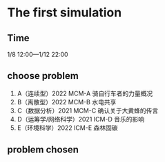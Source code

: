 # The first simulation

## Time

1/8 12:00—1/12 22:00

## choose problem

1. A（连续型）2022 MCM-A 骑自行车者的力量概况
2. B（离散型）2022 MCM-B 水电共享
3. C（数据分析）2021 MCM-C 确认关于大黄蜂的传言
4. D（运筹学/网络科学）2021 ICM-D 音乐的影响
5. E（环境科学）2022 ICM-E 森林固碳

## problem chosen

